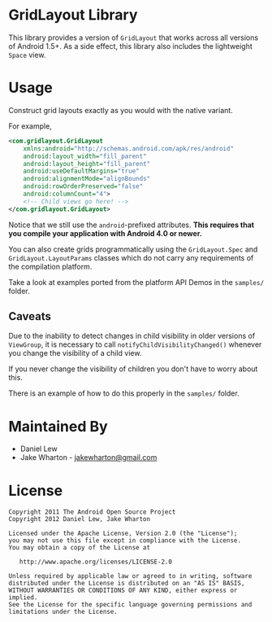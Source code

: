 GridLayout Library
==================

This library provides a version of `GridLayout` that works across all versions
of Android 1.5+.  As a side effect, this library also includes the lightweight
`Space` view.



Usage
=====

Construct grid layouts exactly as you would with the native variant.

For example,

```xml
<com.gridlayout.GridLayout
    xmlns:android="http://schemas.android.com/apk/res/android"
    android:layout_width="fill_parent"
    android:layout_height="fill_parent"
    android:useDefaultMargins="true"
    android:alignmentMode="alignBounds"
    android:rowOrderPreserved="false"
    android:columnCount="4">
    <!-- Child views go here! -->
</com.gridlayout.GridLayout>
```

Notice that we still use the `android`-prefixed attributes. **This requires
that you compile your application with Android 4.0 or newer.**

You can also create grids programmatically using the `GridLayout.Spec` and
`GridLayout.LayoutParams` classes which do not carry any requirements of the
compilation platform.

Take a look at examples ported from the platform API Demos in the `samples/`
folder.


Caveats
-------

Due to the inability to detect changes in child visibility in older versions
of `ViewGroup`, it is necessary to call `notifyChildVisibilityChanged()`
whenever you change the visibility of a child view.

If you never change the visibility of children you don't have to worry about
this.

There is an example of how to do this properly in the `samples/` folder.



Maintained By
=============

 * Daniel Lew
 * Jake Wharton - <jakewharton@gmail.com>



License
=======

    Copyright 2011 The Android Open Source Project
    Copyright 2012 Daniel Lew, Jake Wharton

    Licensed under the Apache License, Version 2.0 (the "License");
    you may not use this file except in compliance with the License.
    You may obtain a copy of the License at

       http://www.apache.org/licenses/LICENSE-2.0

    Unless required by applicable law or agreed to in writing, software
    distributed under the License is distributed on an "AS IS" BASIS,
    WITHOUT WARRANTIES OR CONDITIONS OF ANY KIND, either express or implied.
    See the License for the specific language governing permissions and
    limitations under the License.
